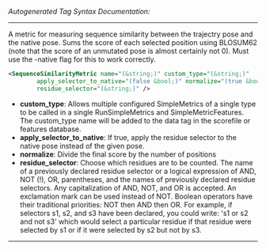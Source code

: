 <!-- THIS IS AN AUTOGENERATED FILE: Don't edit it directly, instead change the schema definition in the code itself. -->

_Autogenerated Tag Syntax Documentation:_

---
A metric for measuring sequence similarity between the trajectry pose and the native pose. Sums the score of each selected position using BLOSUM62 (note that the score of an unmutated pose is almost certainly not 0). Must use the -native flag for this to work correctly.

```xml
<SequenceSimilarityMetric name="(&string;)" custom_type="(&string;)"
        apply_selector_to_native="(false &bool;)" normalize="(true &bool;)"
        residue_selector="(&string;)" />
```

-   **custom_type**: Allows multiple configured SimpleMetrics of a single type to be called in a single RunSimpleMetrics and SimpleMetricFeatures. 
 The custom_type name will be added to the data tag in the scorefile or features database.
-   **apply_selector_to_native**: If true, apply the residue selector to the native pose instead of the given pose.
-   **normalize**: Divide the final score by the number of positions
-   **residue_selector**: Choose which residues are to be counted. The name of a previously declared residue selector or a logical expression of AND, NOT (!), OR, parentheses, and the names of previously declared residue selectors. Any capitalization of AND, NOT, and OR is accepted. An exclamation mark can be used instead of NOT. Boolean operators have their traditional priorities: NOT then AND then OR. For example, if selectors s1, s2, and s3 have been declared, you could write: 's1 or s2 and not s3' which would select a particular residue if that residue were selected by s1 or if it were selected by s2 but not by s3.

---

